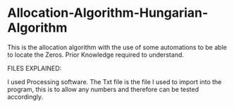 # Allocation-Algorithm-Hungarian-Algorithm

This is the allocation algorithm with the use of some automations to be able to locate the Zeros. Prior Knowledge required to understand.

FILES EXPLAINED:

I used Processing software.
The Txt file is the file I used to import into the program, this is to allow any numbers and therefore can be tested accordingly.
